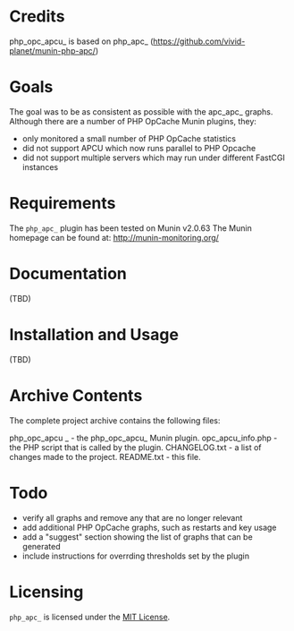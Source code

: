 # Credits

php_opc_apcu_ is based on php_apc_ (https://github.com/vivid-planet/munin-php-apc/)

# Goals

The goal was to be as consistent as possible with the apc_apc_ graphs.
Although there are a number of PHP OpCache Munin plugins, they:
  - only monitored a small number of PHP OpCache statistics
  - did not support APCU which now runs parallel to PHP Opcache
  - did not support multiple servers which may run under different FastCGI instances


# Requirements

The `php_apc_` plugin has been tested on Munin v2.0.63
The Munin homepage can be found at: http://munin-monitoring.org/


# Documentation

(TBD)


# Installation and Usage

(TBD)


# Archive Contents

The complete project archive contains the following files:

  php_opc_apcu    _   - the php_opc_apcu_ Munin plugin.
  opc_apcu_info.php   - the PHP script that is called by the plugin.
  CHANGELOG.txt       - a list of changes made to the project.
  README.txt          - this file.


# Todo

  - verify all graphs and remove any that are no longer relevant
  - add additional PHP OpCache graphs, such as restarts and key usage
  - add a "suggest" section showing the list of graphs that can be generated
  - include instructions for overrding thresholds set by the plugin


# Licensing

`php_apc_` is licensed under the [MIT License][2].


[1]: http://munin-monitoring.org/wiki/Documentation "Munin Documentation"
[2]: http://www.opensource.org/licenses/mit-license.php "MIT License"

